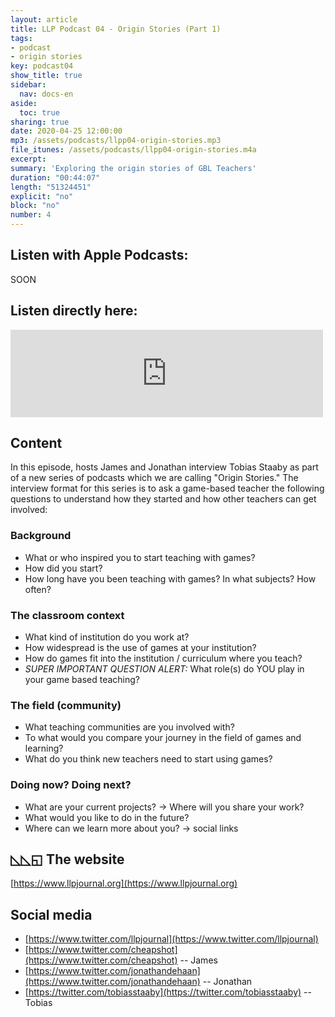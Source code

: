 ```yaml
---
layout: article
title: LLP Podcast 04 - Origin Stories (Part 1)
tags:
- podcast
- origin stories
key: podcast04
show_title: true
sidebar:
  nav: docs-en
aside:
  toc: true
sharing: true
date: 2020-04-25 12:00:00
mp3: /assets/podcasts/llpp04-origin-stories.mp3
file_itunes: /assets/podcasts/llpp04-origin-stories.m4a
excerpt: 
summary: 'Exploring the origin stories of GBL Teachers'
duration: "00:44:07" 
length: "51324451" 
explicit: "no"
block: "no"
number: 4
---
```


## Listen with Apple Podcasts:

SOON


## Listen directly here:

<iframe src="https://archive.org/embed/llpp-04" width="500" height="140" frameborder="0" webkitallowfullscreen="true" mozallowfullscreen="true" allowfullscreen></iframe>

## Content

In this episode, hosts James and Jonathan interview Tobias Staaby as part of a new series of podcasts which we are calling "Origin Stories." The interview format for this series is to ask a game-based teacher the following questions to understand how they started and how other teachers can get involved:

### Background
- What or who inspired you to start teaching with games? 
- How did you start?
- How long have you been teaching with games? In what subjects? How often?

### The classroom context
- What kind of institution do you work at? 
- How widespread is the use of games at your institution? 
- How do games fit into the institution / curriculum where you teach?
- *SUPER IMPORTANT QUESTION ALERT:* What role(s) do YOU play in your game based teaching? 

### The field (community)
- What teaching communities are you involved with?
- To what would you compare your journey in the field of games and learning?
- What do you think new teachers need to start using games?

### Doing now? Doing next?
- What are your current projects? → Where will you share your work?
- What would you like to do in the future?
- Where can we learn more about you? → social links

## ◺◺◱ The website

[https://www.llpjournal.org](https://www.llpjournal.org)

## Social media

- [https://www.twitter.com/llpjournal](https://www.twitter.com/llpjournal)
- [https://www.twitter.com/cheapshot](https://www.twitter.com/cheapshot) -- James
- [https://www.twitter.com/jonathandehaan](https://www.twitter.com/jonathandehaan) -- Jonathan
- [https://twitter.com/tobiasstaaby](https://twitter.com/tobiasstaaby) -- Tobias